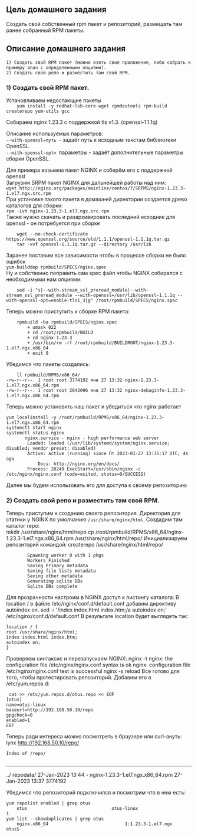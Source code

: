 Цель домашнего задания
----------------------
Создать свой собственный rpm пакет и репозиторий, размещать там ранее собранный RPM пакеты.    

Описание домашнего задания
--------------------------
```
1) Создать свой RPM пакет (можно взять свое приложение, либо собрать к примеру апач с определенными опциями).
2) Создать свой репо и разместить там свой RPM.
```

### 1) Создать свой RPM пакет.

Установливаем недостающие пакеты    
``    yum install -y redhat-lsb-core wget rpmdevtools rpm-build createrepo yum-utils gcc``

Собираем nginx 1.23.3 c поддержкой tls v1.3. (openssl-1.1.1q)    

 Описание используемых параметров:    
    ``--with-openssl=путь ``- задаёт путь к исходным текстам библиотеки OpenSSL.     
    ``--with-openssl-opt= ``параметры - задаёт дополнительные параметры сборки OpenSSL.    

Для примера возьмем пакет NGINX и соберём его с поддержкой openssl    
Загрузим SRPM пакет NGINX для дальнейшей работы над ним:    
    ``wget http://nginx.org/packages/mainline/centos/7/SRPMS/nginx-1.23.3-1.el7.ngx.src.rpm``    
При установке такого пакета в домашней директории создается древо каталогов для сборки:    
    ``rpm -ivh nginx-1.23.3-1.el7.ngx.src.rpm``    
Также нужно скачать и разархивировать последний исходник для openssl - он потребуется при сборке    
```
    wget --no-check-certificate https://www.openssl.org/source/old/1.1.1/openssl-1.1.1q.tar.gz
    tar -xvf openssl-1.1.1q.tar.gz --directory /usr/lib
```
Заранее поставим все зависимости чтобы в процессе сборки не было ошибок    
    ``yum-builddep rpmbuild/SPECS/nginx.spec``    
Ну и собственно поправить сам spec файл чтобы NGINX собирался с необходимыми нам опциями:    
```    
    sed -i "s|--with-stream_ssl_preread_module|--with-stream_ssl_preread_module --with-openssl=/usr/lib/openssl-1.1.1q --with-openssl-opt=enable-tls1_3|g" /root/rpmbuild/SPECS/nginx.spec
```
Теперь можно приступить к сборке RPM пакета:    
```
    rpmbuild -ba rpmbuild/SPECS/nginx.spec
        + umask 022
        + cd /root/rpmbuild/BUILD
        + cd nginx-1.23.3
        + /usr/bin/rm -rf /root/rpmbuild/BUILDROOT/nginx-1.23.3-1.el7.ngx.x86_64
        + exit 0
```
Убедимся что пакеты создались:    
```
    ll rpmbuild/RPMS/x86_64/
-rw-r--r--. 1 root root 3774192 янв 27 13:32 nginx-1.23.3-1.el7.ngx.x86_64.rpm
-rw-r--r--. 1 root root 2042096 янв 27 13:32 nginx-debuginfo-1.23.3-1.el7.ngx.x86_64.rpm
```
Теперь можно установить наш пакет и убедиться что nginx работает    

    yum localinstall -y /root/rpmbuild/RPMS/x86_64/nginx-1.23.3-1.el7.ngx.x86_64.rpm
    systemctl start nginx
    systemctl status nginx
           nginx.service - nginx - high performance web server
            Loaded: loaded (/usr/lib/systemd/system/nginx.service; disabled; vendor preset: disabled)
            Active: active (running) since Пт 2023-01-27 13:35:17 UTC; 4s ago
                Docs: http://nginx.org/en/docs/
            Process: 28249 ExecStart=/usr/sbin/nginx -c /etc/nginx/nginx.conf (code=exited, status=0/SUCCESS)

Далее мы будем использовать его для доступа к своему репозиторию    

### 2) Создать свой репо и разместить там свой RPM.

Теперь приступим к созданию своего репозитория. Директория для статики у NGINX по умолчанию ``/usr/share/nginx/html``.  Создадим там каталог repo:    
    mkdir /usr/share/nginx/html/repo
    cp /root/rpmbuild/RPMS/x86_64/nginx-1.23.3-1.el7.ngx.x86_64.rpm /usr/share/nginx/html/repo/
Инициализируем репозиторий командой:
    сreaterepo /usr/share/nginx/html/repo/

            Spawning worker 0 with 1 pkgs
            Workers Finished
            Saving Primary metadata
            Saving file lists metadata
            Saving other metadata
            Generating sqlite DBs
            Sqlite DBs complete

Для прозрачности настроим в NGINX доступ к листингу каталога:
В location / в файле /etc/nginx/conf.d/default.conf добавим директиву autoindex on. 
    sed -i '/index  index.html index.htm;/a autoindex on;' /etc/nginx/conf.d/default.conf
В результате location будет выглядеть так: 

    location / {
    root /usr/share/nginx/html;
    index index.html index.htm;
    autoindex on; 
    }

Проверяем синтаксис и перезапускаем NGINX:
    nginx -t
        nginx: the configuration file /etc/nginx/nginx.conf syntax is ok
        nginx: configuration file /etc/nginx/nginx.conf test is successful
    nginx -s reload
Все готово для того, чтобы протестировать репозиторий.
Добавим его в /etc/yum.repos.d:

     cat >> /etc/yum.repos.d/otus.repo << EOF
    [otus]
    name=otus-linux
    baseurl=http://192.168.50.10/repo
    gpgcheck=0
    enabled=1
    EOF

Теперь ради интереса можно посмотреть в браузере или curl-ануть:
    lynx http://192.168.50.10/repo/

    Index of /repo/
     _____________________________________________________________________________

../
repodata/                                          27-Jan-2023 13:44                   -
nginx-1.23.3-1.el7.ngx.x86_64.rpm                  27-Jan-2023 13:37             3774192


Убедимся что репозиторий подключился и посмотрим что в нем есть:    

    yum repolist enabled | grep otus
        otus                                otus-linux                                 1
    yum list --showduplicates | grep otus
        nginx.x86_64                             1:1.23.3-1.el7.ngx            otusS